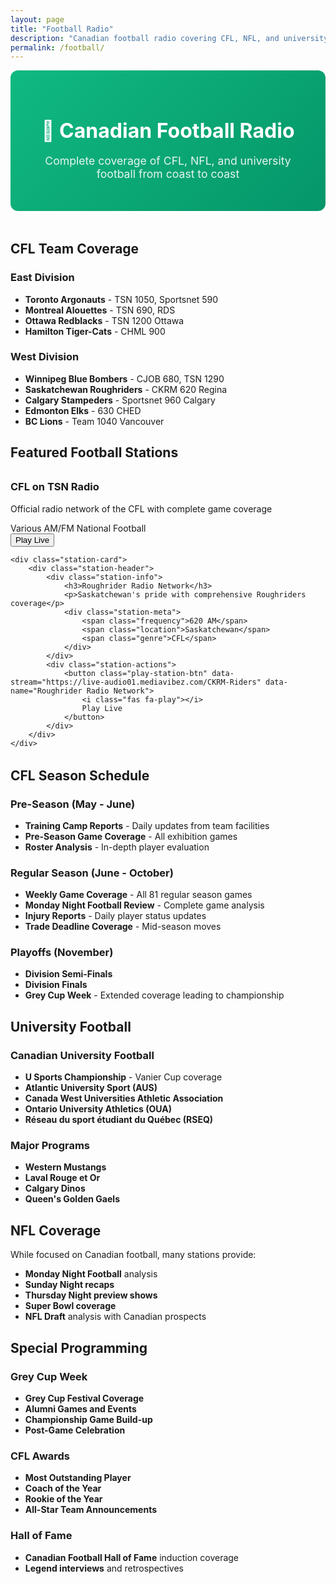 ```yaml
---
layout: page
title: "Football Radio"
description: "Canadian football radio covering CFL, NFL, and university football across Canada"
permalink: /football/
---
```


<div class="page-intro" style="text-align: center; margin-bottom: 3rem; padding: 2rem; background: linear-gradient(135deg, #10b981 0%, #059669 100%); color: white; border-radius: 12px;">
    <h2 style="font-size: 2rem; margin-bottom: 1rem;">🏈 Canadian Football Radio</h2>
    <p style="font-size: 1.1rem; opacity: 0.9;">Complete coverage of CFL, NFL, and university football from coast to coast</p>
</div>

## CFL Team Coverage

### East Division
- **Toronto Argonauts** - TSN 1050, Sportsnet 590
- **Montreal Alouettes** - TSN 690, RDS
- **Ottawa Redblacks** - TSN 1200 Ottawa
- **Hamilton Tiger-Cats** - CHML 900

### West Division
- **Winnipeg Blue Bombers** - CJOB 680, TSN 1290
- **Saskatchewan Roughriders** - CKRM 620 Regina
- **Calgary Stampeders** - Sportsnet 960 Calgary
- **Edmonton Elks** - 630 CHED
- **BC Lions** - Team 1040 Vancouver

<!-- Google Ad -->
<div class="ad-container">
    <ins class="adsbygoogle"
         style="display:block"
         data-ad-client="{{ site.google_adsense_id }}"
         data-ad-slot="3333333333"
         data-ad-format="auto"
         data-full-width-responsive="true"></ins>
    <script>
         (adsbygoogle = window.adsbygoogle || []).push({});
    </script>
</div>

## Featured Football Stations

<div class="stations-grid" style="margin: 2rem 0;">
    <div class="station-card">
        <div class="station-header">
            <div class="station-info">
                <h3>CFL on TSN Radio</h3>
                <p>Official radio network of the CFL with complete game coverage</p>
                <div class="station-meta">
                    <span class="frequency">Various AM/FM</span>
                    <span class="location">National</span>
                    <span class="genre">Football</span>
                </div>
            </div>
            <div class="station-actions">
                <button class="play-station-btn" data-stream="https://live-audio01.mediavibez.com/CFL-TSN" data-name="CFL on TSN Radio">
                    <i class="fas fa-play"></i>
                    Play Live
                </button>
            </div>
        </div>
    </div>

    <div class="station-card">
        <div class="station-header">
            <div class="station-info">
                <h3>Roughrider Radio Network</h3>
                <p>Saskatchewan's pride with comprehensive Roughriders coverage</p>
                <div class="station-meta">
                    <span class="frequency">620 AM</span>
                    <span class="location">Saskatchewan</span>
                    <span class="genre">CFL</span>
                </div>
            </div>
            <div class="station-actions">
                <button class="play-station-btn" data-stream="https://live-audio01.mediavibez.com/CKRM-Riders" data-name="Roughrider Radio Network">
                    <i class="fas fa-play"></i>
                    Play Live
                </button>
            </div>
        </div>
    </div>
</div>

## CFL Season Schedule

### Pre-Season (May - June)
- **Training Camp Reports** - Daily updates from team facilities
- **Pre-Season Game Coverage** - All exhibition games
- **Roster Analysis** - In-depth player evaluation

### Regular Season (June - October)
- **Weekly Game Coverage** - All 81 regular season games
- **Monday Night Football Review** - Complete game analysis
- **Injury Reports** - Daily player status updates
- **Trade Deadline Coverage** - Mid-season moves

### Playoffs (November)
- **Division Semi-Finals** 
- **Division Finals**
- **Grey Cup Week** - Extended coverage leading to championship

## University Football

### Canadian University Football
- **U Sports Championship** - Vanier Cup coverage
- **Atlantic University Sport (AUS)**
- **Canada West Universities Athletic Association**
- **Ontario University Athletics (OUA)**
- **Réseau du sport étudiant du Québec (RSEQ)**

### Major Programs
- **Western Mustangs**
- **Laval Rouge et Or** 
- **Calgary Dinos**
- **Queen's Golden Gaels**

## NFL Coverage

While focused on Canadian football, many stations provide:
- **Monday Night Football** analysis
- **Sunday Night recaps** 
- **Thursday Night preview shows**
- **Super Bowl coverage**
- **NFL Draft** analysis with Canadian prospects

## Special Programming

### Grey Cup Week
- **Grey Cup Festival Coverage**
- **Alumni Games and Events**
- **Championship Game Build-up**
- **Post-Game Celebration**

### CFL Awards
- **Most Outstanding Player**
- **Coach of the Year** 
- **Rookie of the Year**
- **All-Star Team Announcements**

### Hall of Fame
- **Canadian Football Hall of Fame** induction coverage
- **Legend interviews** and retrospectives
